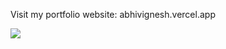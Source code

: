 
Visit my portfolio website: abhivignesh.vercel.app

![](https://komarev.com/ghpvc/?username=yuvanvk)
